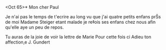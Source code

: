  <Oct 65>*
Mon cher Paul

Je n'ai pas le temps de t'ecrire au long vu que j'ai quatre petits enfans prŠs de moi Madame Steiger etant malade je re‡ois ses enfans chez nous afin qu'elle aye un peu de repos.

Tu auras de la joie de voir la lettre de Marie Pour cette fois ci Adieu ton affection‚e
 J. Gundert

